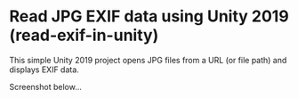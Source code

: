 # Read JPG EXIF data using Unity 2019 (read-exif-in-unity)

This simple Unity 2019 project opens JPG files from a URL (or file path) and displays EXIF data.

Screenshot below...
